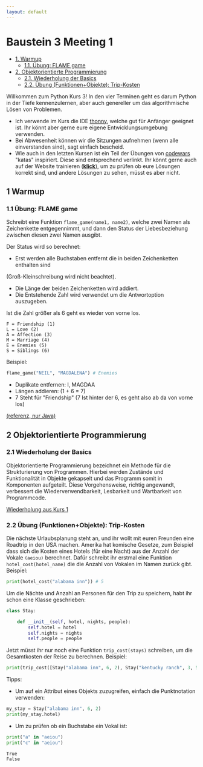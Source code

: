 ```yaml
---
layout: default
---
```


Baustein 3 Meeting 1
====================

*   [1. Warmup](#1-warmup)
    *   [1.1. Übung: FLAME game](#11-übung-flame-game)
*   [2. Objektorientierte Programmierung](#2-objektorientierte-programmierung)
    *   [2.1. Wiederholung der Basics](#21-wiederholung-der-basics)
    *   [2.2. Übung (Funktionen+Objekte): Trip-Kosten](#22-übung-funktionenobjekte-trip-kosten)

Willkommen zum Python Kurs 3! In den vier Terminen geht es darum Python in der Tiefe kennenzulernen, aber auch genereller um das algorithmische Lösen von Problemen.

*   Ich verwende im Kurs die IDE [thonny](https://thonny.org), welche gut für Anfänger geeignet ist. Ihr könnt aber gerne eure eigene Entwicklungsumgebung verwenden.
*   Bei Abwesenheit können wir die Sitzungen aufnehmen (wenn alle einverstanden sind), sagt einfach bescheid.
*   Wie auch in den letzten Kursen ist ein Teil der Übungen von [codewars](http://www.codewars.com/r/iQ48PQ) "katas" inspiriert. Diese sind entsprechend verlinkt. Ihr könnt gerne auch auf der Website trainieren ([**klick**](http://www.codewars.com/r/iQ48PQ)), um zu prüfen ob eure Lösungen korrekt sind, und andere Lösungen zu sehen, müsst es aber nicht.

1 Warmup
--------

### 1.1 Übung: FLAME game

Schreibt eine Funktion `flame_game(name1, name2)`, welche zwei Namen als Zeichenkette entgegennimmt, und dann den Status der Liebesbeziehung zwischen diesen zwei Namen ausgibt.

Der Status wird so berechnet:

*   Erst werden alle Buchstaben entfernt die in beiden Zeichenketten enthalten sind

(Groß-Kleinschreibung wird nicht beachtet).

*   Die Länge der beiden Zeichenketten wird addiert.
*   Die Entstehende Zahl wird verwendet um die Antwortoption auszugeben.

Ist die Zahl größer als 6 geht es wieder von vorne los.
```
F = Friendship (1)
L = Love (2)
A = Affection (3)
M = Marriage (4)
E = Enemies (5)
S = Siblings (6)
```

Beispiel:

```python
flame_game("NEIL", "MAGDALENA") # Enemies
```

*   Duplikate entfernen: I, MAGDAA
*   Längen addieren: (1 + 6 = 7)
*   7 Steht für "Friendship" (7 Ist hinter der 6, es geht also ab da von vorne los)

[(referenz, nur Java)](https://www.codewars.com/kata/553e0c3c8b8c2e1745000005)

2 Objektorientierte Programmierung
----------------------------------

### 2.1 Wiederholung der Basics

Objektorientierte Programmierung bezeichnet ein Methode für die Strukturierung von Programmen. Hierbei werden Zustände und Funktionalität in Objekte gekapselt und das Programm somit in Komponenten aufgeteilt. Diese Vorgehensweise, richtig angewandt, verbessert die Wiederverwendbarkeit, Lesbarkeit und Wartbarkeit von Programmcode.

[Wiederholung aus Kurs 1](part1_4.html)

### 2.2 Übung (Funktionen+Objekte): Trip-Kosten

Die nächste Urlaubsplanung steht an, und ihr wollt mit euren Freunden eine Roadtrip in den USA machen. Amerika hat komische Gesetze, zum Beispiel dass sich die Kosten eines Hotels (für eine Nacht) aus der Anzahl der Vokale `(aeiou)` berechnet. Dafür schreibt ihr erstmal eine Funktion `hotel_cost(hotel_name)` die die Anzahl von Vokalen im Namen zurück gibt. Beispiel:

```python
print(hotel_cost("alabama inn")) # 5
```

Um die Nächte und Anzahl an Personen für den Trip zu speichern, habt ihr schon eine Klasse geschrieben:

```python
class Stay:

    def __init__(self, hotel, nights, people):
        self.hotel = hotel
        self.nights = nights
        self.people = people
```

Jetzt müsst ihr nur noch eine Funktion `trip_cost(stays)` schreiben, um die Gesamtkosten der Reise zu berechnen. Beispiel:

```python
print(trip_cost([Stay("alabama inn", 6, 2), Stay("kentucky ranch", 3, 5)])) # 105
```

Tipps:

*   Um auf ein Attribut eines Objekts zuzugreifen, einfach die Punktnotation verwenden:

```python
my_stay = Stay("alabama inn", 6, 2)
print(my_stay.hotel)
```

*   Um zu prüfen ob ein Buchstabe ein Vokal ist:

```python
print("a" in "aeiou")
print("c" in "aeiou")
```

```
True
False
```